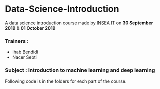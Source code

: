 # Data-Science-Introduction
A data science introduction course made by [INSEA IT](https://inseait.com) on **30 September 2019** & **01 October 2019**
### Trainers : 
- Ihab Bendidi 
- Nacer Sebti
### Subject : Introduction to machine learning and deep learning

Following code is in the folders for each part of the course.
